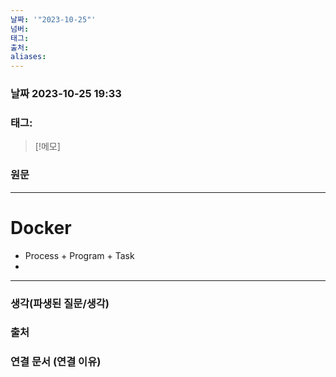 ```yaml
---
날짜: '"2023-10-25"'
넘버: 
태그: 
출처: 
aliases:
---
```

### 날짜  2023-10-25 19:33

### 태그:

>[!메모]
>

### 원문
---

# Docker
- Process + Program + Task
- 

---
### 생각(파생된 질문/생각)

### 출처

### 연결 문서 (연결 이유)
